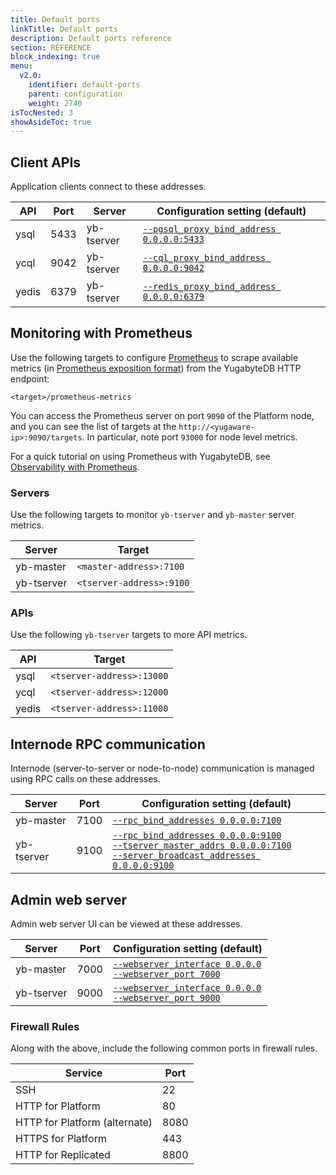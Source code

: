 ```yaml
---
title: Default ports
linkTitle: Default ports
description: Default ports reference
section: REFERENCE
block_indexing: true
menu:
  v2.0:
    identifier: default-ports
    parent: configuration
    weight: 2740
isTocNested: 3
showAsideToc: true
---
```


## Client APIs

Application clients connect to these addresses.

| API     | Port  | Server | Configuration setting (default)           |
| ------- | ----- | ------- |------------------------------------------|
| ysql    | 5433  | yb-tserver | [`--pgsql_proxy_bind_address 0.0.0.0:5433`](../yb-tserver/#pgsql-proxy-bind-address) |
| ycql    | 9042  | yb-tserver | [`--cql_proxy_bind_address 0.0.0.0:9042`](../yb-tserver/#cql-proxy-bind-address)   |
| yedis   | 6379  | yb-tserver | [`--redis_proxy_bind_address 0.0.0.0:6379`](../yb-tserver/#redis-proxy-bind-address) |

## Monitoring with Prometheus

Use the following targets to configure [Prometheus](https://prometheus.io/) to scrape available metrics (in [Prometheus exposition format](https://prometheus.io/docs/instrumenting/exposition_formats/#text-based-format)) from the YugabyteDB HTTP endpoint:

```
<target>/prometheus-metrics
```

You can access the Prometheus server on port `9090` of the Platform node, and you can see the list of targets at the `http://<yugaware-ip>:9090/targets`. In particular, note port `93000` for node level metrics.

For a quick tutorial on using Prometheus with YugabyteDB, see [Observability with Prometheus](../../../explore/observability).

### Servers

Use the following targets to monitor `yb-tserver` and `yb-master` server metrics.

| Server     | Target                     |
| ---------- | -------------------------- |
| yb-master  | `<master-address>:7100` |  
| yb-tserver | `<tserver-address>:9100`   |

### APIs

Use the following `yb-tserver` targets to more API metrics.

| API     | Target
| ------- | ------------------------- |
| ysql    | `<tserver-address>:13000` |
| ycql    | `<tserver-address>:12000` |
| yedis   | `<tserver-address>:11000` |

## Internode RPC communication

Internode (server-to-server or node-to-node) communication is managed using RPC calls on these addresses.

| Server    | Port | Configuration setting (default)                              |
| ---------- | ---- | ------------------------------------------------------------ |
| yb-master  | 7100 |  [`--rpc_bind_addresses 0.0.0.0:7100`](../yb-master/#rpc-bind-addresses) |
| yb-tserver | 9100 |  [`--rpc_bind_addresses 0.0.0.0:9100`](../yb-tserver/#rpc-bind-addresses)<br/>[`--tserver_master_addrs 0.0.0.0:7100`](../yb-tserver/#tserver-master-addrs)<br/>[`--server_broadcast_addresses 0.0.0.0:9100`](../yb-tserver/#server-broadcast-addresses) |

## Admin web server

Admin web server UI can be viewed at these addresses.

| Server    | Port  | Configuration setting (default)                             |
| ---------- | ----- | ------------------------------------------------------------ |
| yb-master  | 7000  |  [`--webserver_interface 0.0.0.0`](../yb-master/#webserver-interface)<br >[`--webserver_port 7000`](../yb-master/#webserver-port) |
| yb-tserver | 9000  |  [`--webserver_interface 0.0.0.0`](../yb-master/#webserver-interface)<br >[`--webserver_port 9000`](../yb-master/#webserver-port) |

### Firewall Rules
Along with the above, include the following common ports in firewall rules. 

| Service     | Port
| ------- | ------------------------- |
| SSH    | 22 |
| HTTP for Platform  | 80 |
| HTTP for Platform (alternate) | 8080 |
| HTTPS for Platform  | 443 |
| HTTP for Replicated | 8800 |

